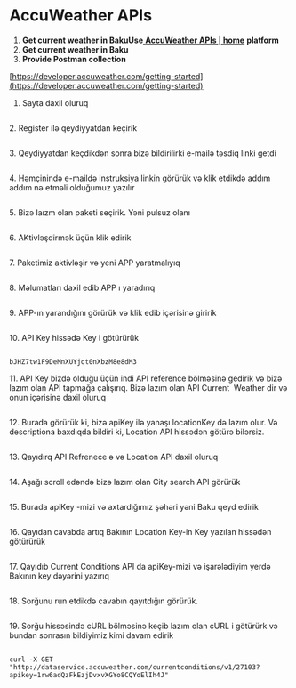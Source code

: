 # AccuWeather APIs

1. **Get current weather in BakuUse**[ **AccuWeather APIs | home**](https://developer.accuweather.com/) **platform**
2. **Get current weather in Baku**
3. **Provide Postman collection**

[https://developer.accuweather.com/getting-started](https://developer.accuweather.com/getting-started)

1. Sayta daxil oluruq

<figure><img src=".gitbook/assets/image (21).png" alt=""><figcaption></figcaption></figure>

2\. Register ilə qeydiyyatdan keçirik

<figure><img src=".gitbook/assets/image (8).png" alt=""><figcaption></figcaption></figure>

3\. Qeydiyyatdan keçdikdən sonra bizə bildirilirki e-mailə təsdiq linki getdi

<figure><img src=".gitbook/assets/image (1) (2).png" alt=""><figcaption></figcaption></figure>

4\. Həmçinində e-maildə instruksiya linkin görürük və klik etdikdə addım addım nə etməli olduğumuz yazılır

<figure><img src=".gitbook/assets/image (11).png" alt=""><figcaption></figcaption></figure>

5\. Bizə laızm olan paketi seçirik. Yəni pulsuz olanı

<figure><img src=".gitbook/assets/image (5).png" alt=""><figcaption></figcaption></figure>

6\. AKtivləşdirmək üçün klik edirik

<figure><img src=".gitbook/assets/image (18).png" alt=""><figcaption></figcaption></figure>

7\. Paketimiz aktivləşir və yeni APP yaratmalıyıq

<figure><img src=".gitbook/assets/image (4).png" alt=""><figcaption></figcaption></figure>

8\. Məlumatları daxil edib APP ı yaradırıq

<figure><img src=".gitbook/assets/image (2).png" alt=""><figcaption></figcaption></figure>

9\. APP-ın yarandığını görürük və klik edib içərisinə giririk

<figure><img src=".gitbook/assets/image (22).png" alt=""><figcaption></figcaption></figure>

10\. API Key hissədə Key i götürürük

<figure><img src=".gitbook/assets/image (21) (1).png" alt=""><figcaption></figcaption></figure>

```
bJHZ7tw1F9DeMnXUYjqt0nXbzM8e8dM3
```

11\. API Key bizdə olduğu üçün indi API reference bölməsinə gedirik və bizə lazım olan API tapmağa çalışırıq. Bizə lazım olan API Current  Weather dir və onun içərisinə daxil oluruq

<figure><img src=".gitbook/assets/image (10).png" alt=""><figcaption></figcaption></figure>

12\. Burada görürük ki, bizə apiKey ilə yanaşı locationKey də lazım olur. Və descriptiona baxdıqda bildiri ki, Location API hissədən götürə bilərsiz.

<figure><img src=".gitbook/assets/image (19).png" alt=""><figcaption></figcaption></figure>

13\. Qayıdırq API Refrenece ə və Location API daxil oluruq

<figure><img src=".gitbook/assets/image (20).png" alt=""><figcaption></figcaption></figure>

14\. Aşağı scroll edəndə bizə lazım olan City search API görürük

<figure><img src=".gitbook/assets/image (3).png" alt=""><figcaption></figcaption></figure>

15\. Burada apiKey -mizi və axtardığımız şəhəri yəni Baku qeyd edirik

<figure><img src=".gitbook/assets/image (7).png" alt=""><figcaption></figcaption></figure>

16\. Qayıdan cavabda artıq Bakının Location Key-in Key yazılan hissədən götürürük

<figure><img src=".gitbook/assets/image (4) (2).png" alt=""><figcaption></figcaption></figure>

17\. Qayıdıb Current Conditions API da apiKey-mizi və işarələdiyim yerdə Bakının key dəyərini yazırıq

<figure><img src=".gitbook/assets/image (1).png" alt=""><figcaption></figcaption></figure>

18\. Sorğunu run etdikdə cavabın qayıtdığın görürük.&#x20;

<figure><img src=".gitbook/assets/image (12) (2).png" alt=""><figcaption></figcaption></figure>

19\. Sorğu hissəsində cURL bölməsinə keçib lazım olan cURL i götürürk və bundan sonrasın bildiyimiz kimi davam edirik

<figure><img src=".gitbook/assets/image.png" alt=""><figcaption></figcaption></figure>

```
curl -X GET "http://dataservice.accuweather.com/currentconditions/v1/27103?apikey=1rw6adQzFkEzjDvxvXGYo8CQYoElIh4J"
```
